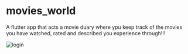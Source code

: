 # movies_world

A flutter app that acts a movie duary where ypu keep track of the movies you have watched, rated and described you experience through!!!

![login](https://github.com/aj17i/movies_world/assets/89919354/fd40827e-8ae5-411f-81c8-a29c42d9a9e4)

